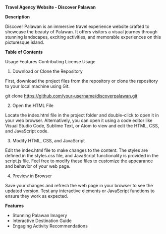 **Travel Agency Website - Discover Palawan**

**Description**

Discover Palawan is an immersive travel experience website crafted to showcase the beauty of Palawan. It offers visitors a visual journey through stunning landscapes, exciting activities, and memorable experiences on this picturesque island.

**Table of Contents**

Usage
Features
Contributing
License
Usage

1. Download or Clone the Repository
   
First, download the project files from the repository or clone the repository to your local machine using Git.

  git clone https://github.com/your-username/discoverpalawan.git

2. Open the HTML File
   
Locate the index.html file in the project folder and double-click to open it in your web browser. Alternatively, you can open it using a code editor like Visual Studio Code, Sublime Text, or Atom to view and edit the HTML, CSS, and JavaScript code.

3. Modify HTML, CSS, and JavaScript
   
Edit the index.html file to make changes to the content. The styles are defined in the styles.css file, and JavaScript functionality is provided in the script.js file. Feel free to modify these files to customize the appearance and behavior of your web page.

4. Preview in Browser
   
Save your changes and refresh the web page in your browser to see the updated version. Test any interactive elements or JavaScript functions to ensure they work as expected.

**Features**

- Stunning Palawan Imagery
- Interactive Destination Guide
- Engaging Activity Recommendations
